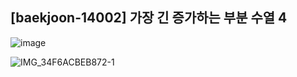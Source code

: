 ## [baekjoon-14002] 가장 긴 증가하는 부분 수열 4

![image](https://user-images.githubusercontent.com/22045163/100543331-cf54fe80-3292-11eb-9181-bcf0aa6aabbb.png)

![IMG_34F6ACBEB872-1](https://user-images.githubusercontent.com/22045163/100543341-e85daf80-3292-11eb-9940-b3f252769ef6.jpeg)
